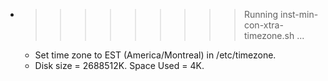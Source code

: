 * >>>>>>>>> Running inst-min-con-xtra-timezone.sh ...
  * Set time zone to EST (America/Montreal) in /etc/timezone.
  * Disk size = 2688512K. Space Used = 4K.
